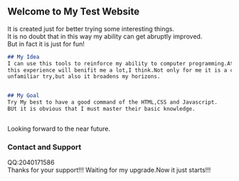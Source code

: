 ## Welcome to My Test Website
It is created just for better trying some interesting things.   
It is no doubt that in this way my ability can get abruptly improved.    
But in fact it is just for fun!



```markdown
## My Idea
I can use this tools to reinforce my ability to computer programming.At the same time,    
this experience will benifit me a lot,I think.Not only for me it is a completely    
unfamiliar try,but also it broadens my horizons.   


## My Goal
Try My best to have a good command of the HTML,CSS and Javascript.    
BUt it is obvious that I must master their basic knowledge.    



```

Looking forward to the near future.

### Contact and Support
QQ:2040171586    
Thanks for your support!!!
Waiting for my upgrade.Now it just starts!!! 
